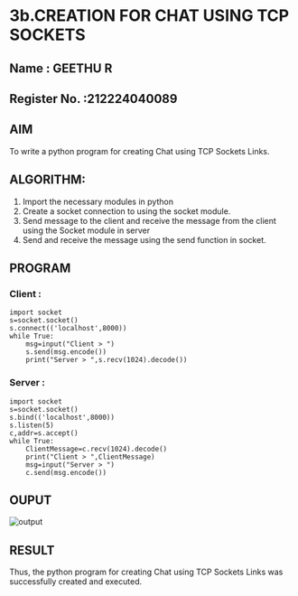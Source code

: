 # 3b.CREATION FOR CHAT USING TCP SOCKETS
## Name : GEETHU R
## Register No. :212224040089
## AIM
To write a python program for creating Chat using TCP Sockets Links.
## ALGORITHM:
1. Import the necessary modules in python
2. Create a socket connection to using the socket module.
3. Send message to the client and receive the message from the client using the Socket module in
 server
4. Send and receive the message using the send function in socket.
## PROGRAM
### Client :
~~~
import socket
s=socket.socket()
s.connect(('localhost',8000))
while True:
    msg=input("Client > ")
    s.send(msg.encode())
    print("Server > ",s.recv(1024).decode())
~~~
### Server :
~~~
import socket
s=socket.socket()
s.bind(('localhost',8000))
s.listen(5)
c,addr=s.accept()
while True:
    ClientMessage=c.recv(1024).decode()
    print("Client > ",ClientMessage)
    msg=input("Server > ")
    c.send(msg.encode())
~~~

## OUPUT
![output](https://github.com/user-attachments/assets/c9a85eb9-9e9a-4584-84f0-6b1d096b7236)

## RESULT
Thus, the python program for creating Chat using TCP Sockets Links was successfully 
created and executed.
